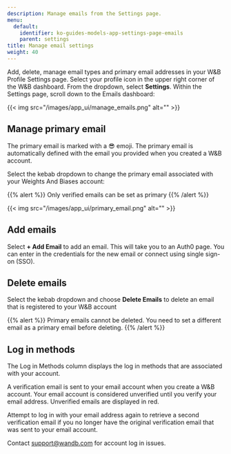```yaml
---
description: Manage emails from the Settings page.
menu:
  default:
    identifier: ko-guides-models-app-settings-page-emails
    parent: settings
title: Manage email settings
weight: 40
---
```


Add, delete, manage email types and primary email addresses in your W&B Profile Settings page. Select your profile icon in the upper right corner of the W&B dashboard. From the dropdown, select **Settings**. Within the Settings page, scroll down to the Emails dashboard:

{{< img src="/images/app_ui/manage_emails.png" alt="" >}}

## Manage primary email

The primary email is marked with a 😎 emoji. The primary email is automatically defined with the email you provided when you created a W&B account.

Select the kebab dropdown to change the primary email associated with your Weights And Biases account:

{{% alert %}}
Only verified emails can be set as primary
{{% /alert %}}

{{< img src="/images/app_ui/primary_email.png" alt="" >}}

## Add emails

Select **+ Add Email** to add an email. This will take you to an Auth0 page. You can enter in the credentials for the new email or connect using single sign-on (SSO).

## Delete emails

Select the kebab dropdown and choose **Delete Emails** to delete an email that is registered to your W&B account

{{% alert %}}
Primary emails cannot be deleted. You need to set a different email as a primary email before deleting.
{{% /alert %}}

## Log in methods

The Log in Methods column displays the log in methods that are associated with your account.

A verification email is sent to your email account when you create a W&B account. Your email account is considered unverified until you verify your email address. Unverified emails are displayed in red.

Attempt to log in with your email address again to retrieve a second verification email if you no longer have the original verification email that was sent to your email account.

Contact support@wandb.com for account log in issues.